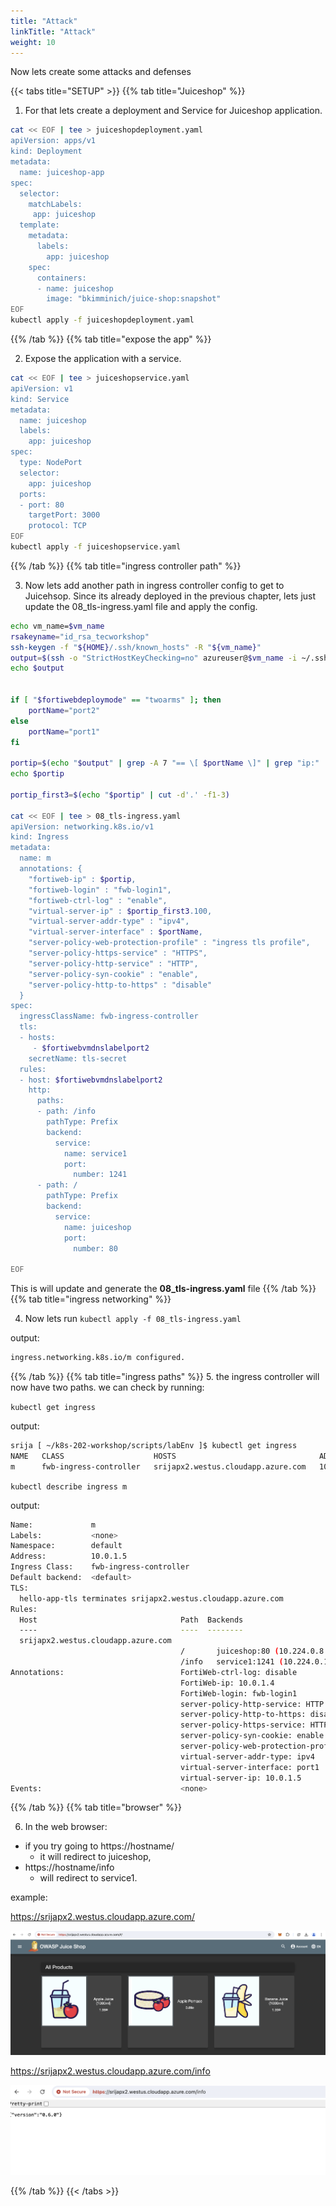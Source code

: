 ```yaml
---
title: "Attack"
linkTitle: "Attack"
weight: 10
---
```



Now lets create some attacks and defenses

{{< tabs title="SETUP" >}}
{{% tab title="Juiceshop" %}}

1. For that lets create a deployment and Service for Juiceshop application. 

```bash
cat << EOF | tee > juiceshopdeployment.yaml 
apiVersion: apps/v1
kind: Deployment
metadata:
  name: juiceshop-app
spec:
  selector: 
    matchLabels:
     app: juiceshop
  template:
    metadata:
      labels:
        app: juiceshop
    spec:
      containers:
      - name: juiceshop
        image: "bkimminich/juice-shop:snapshot"
EOF
kubectl apply -f juiceshopdeployment.yaml
```
{{% /tab %}}
{{% tab title="expose the app" %}}


2. Expose the application with a service.

```bash
cat << EOF | tee > juiceshopservice.yaml 
apiVersion: v1
kind: Service
metadata:
  name: juiceshop
  labels:
    app: juiceshop
spec:
  type: NodePort
  selector:
    app: juiceshop
  ports:
  - port: 80
    targetPort: 3000
    protocol: TCP
EOF
kubectl apply -f juiceshopservice.yaml
```

{{% /tab %}}
{{% tab title="ingress controller path" %}}

3. Now lets add another path in ingress controller config to get to Juicehsop. Since its already deployed in the previous chapter, lets just update the 08_tls-ingress.yaml file and apply the config.


```bash
echo vm_name=$vm_name
rsakeyname="id_rsa_tecworkshop"
ssh-keygen -f "${HOME}/.ssh/known_hosts" -R "${vm_name}" 
output=$(ssh -o "StrictHostKeyChecking=no" azureuser@$vm_name -i ~/.ssh/$rsakeyname 'get system interface')
echo $output


if [ "$fortiwebdeploymode" == "twoarms" ]; then
    portName="port2" 
else
    portName="port1"
fi 
 
portip=$(echo "$output" | grep -A 7 "== \[ $portName \]" | grep "ip:" | awk '{print $2}' | cut -d'/' -f1)
echo $portip

portip_first3=$(echo "$portip" | cut -d'.' -f1-3)

cat << EOF | tee > 08_tls-ingress.yaml 
apiVersion: networking.k8s.io/v1
kind: Ingress
metadata:
  name: m
  annotations: {
    "fortiweb-ip" : $portip,    
    "fortiweb-login" : "fwb-login1",  
    "fortiweb-ctrl-log" : "enable",
    "virtual-server-ip" : $portip_first3.100, 
    "virtual-server-addr-type" : "ipv4",
    "virtual-server-interface" : $portName,
    "server-policy-web-protection-profile" : "ingress tls profile",
    "server-policy-https-service" : "HTTPS",
    "server-policy-http-service" : "HTTP",
    "server-policy-syn-cookie" : "enable",
    "server-policy-http-to-https" : "disable"
  }
spec:
  ingressClassName: fwb-ingress-controller
  tls:
  - hosts: 
     - $fortiwebvmdnslabelport2
    secretName: tls-secret
  rules:
  - host: $fortiwebvmdnslabelport2
    http:
      paths:
      - path: /info
        pathType: Prefix
        backend:
          service:
            name: service1
            port:
              number: 1241
      - path: /
        pathType: Prefix
        backend:
          service:
            name: juiceshop
            port:
              number: 80
 
EOF
```

This is will update and generate the **08_tls-ingress.yaml** file
{{% /tab %}}
{{% tab title="ingress networking" %}}

4. Now lets run
```kubectl apply -f 08_tls-ingress.yaml```

output:

```bash
ingress.networking.k8s.io/m configured.
```
{{% /tab %}}
{{% tab title="ingress paths" %}}
5. the ingress controller will now have two paths. we can check by running:

```kubectl get ingress```

output:

```bash
srija [ ~/k8s-202-workshop/scripts/labEnv ]$ kubectl get ingress
NAME   CLASS                    HOSTS                                ADDRESS    PORTS     AGE
m      fwb-ingress-controller   srijapx2.westus.cloudapp.azure.com   10.0.1.5   80, 443   158m
```

```kubectl describe ingress m```

output:

```bash
Name:             m
Labels:           <none>
Namespace:        default
Address:          10.0.1.5
Ingress Class:    fwb-ingress-controller
Default backend:  <default>
TLS:
  hello-app-tls terminates srijapx2.westus.cloudapp.azure.com
Rules:
  Host                                Path  Backends
  ----                                ----  --------
  srijapx2.westus.cloudapp.azure.com  
                                      /       juiceshop:80 (10.224.0.8:3000)
                                      /info   service1:1241 (10.224.0.14:9876)
Annotations:                          FortiWeb-ctrl-log: disable
                                      FortiWeb-ip: 10.0.1.4
                                      FortiWeb-login: fwb-login1
                                      server-policy-http-service: HTTP
                                      server-policy-http-to-https: disable
                                      server-policy-https-service: HTTPS
                                      server-policy-syn-cookie: enable
                                      server-policy-web-protection-profile: Inline Standard Protection
                                      virtual-server-addr-type: ipv4
                                      virtual-server-interface: port1
                                      virtual-server-ip: 10.0.1.5
Events:                               <none>
```
{{% /tab %}}
{{% tab title="browser" %}}

6. In the web browser:
- if you try going to https://hostname/ 
  - it will redirect to juiceshop, 
- https://hostname/info 
  - will redirect to service1.

example: 

https://srijapx2.westus.cloudapp.azure.com/

![juiceshop1](../images/juiceshop.png)

https://srijapx2.westus.cloudapp.azure.com/info

![juiceshop2](../images/service1.png)

{{% /tab %}}
{{< /tabs >}}
